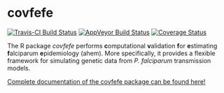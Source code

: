 # covfefe
[![Travis-CI Build Status](https://travis-ci.org/mrc-ide/covfefe.svg?branch=master)](https://travis-ci.org/mrc-ide/covfefe)
[![AppVeyor Build Status](https://ci.appveyor.com/api/projects/status/github/mrc-ide/covfefe?branch=master&svg=true)](https://ci.appveyor.com/project/mrc-ide/covfefe)
[![Coverage Status](https://img.shields.io/codecov/c/github/mrc-ide/covfefe/master.svg)](https://codecov.io/github/mrc-ide/covfefe?branch=master)

The R package *covfefe* performs **c**omputational **v**alidation **f**or **e**stimating **f**alciparum **e**pidemiology (ahem). More specifically, it provides a flexible framework for simulating genetic data from *P. falciparum* transmission models.

[Complete documentation of the covfefe package can be found here!](https://mrc-ide.github.io/covfefe/ "covfefe documentation")

